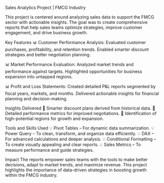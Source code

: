 Sales Analytics Project | FMCG Industry

This project is centered around analyzing sales data to support the FMCG sector with actionable insights. The goal was to create comprehensive reports that help sales teams optimize strategies, improve customer engagement, and drive business growth.

Key Features
📊 Customer Performance Analysis:
Evaluated customer purchases, profitability, and retention trends.
Enabled smarter discount strategies and better negotiation planning.

📊 Market Performance Evaluation:
Analyzed market trends and performance against targets.
Highlighted opportunities for business expansion into untapped regions.

📊 Profit and Loss Statements:
Created detailed P&L reports segmented by fiscal years, markets, and months.
Delivered actionable insights for financial planning and decision-making.

Insights Delivered
🔹 Smarter discount plans derived from historical data.
🔹 Detailed performance metrics for improved negotiations.
🔹 Identification of high-potential regions for growth and expansion.

Tools and Skills Used
💡 Pivot Tables – For dynamic data summarization.
💡 Power Query – To clean, transform, and organize data efficiently.
💡 DAX – For advanced calculations and deeper analysis.
💡 Conditional Formatting – To create visually appealing and clear reports.
💡 Sales Metrics – To measure performance and guide strategies.

Impact
The reports empower sales teams with the tools to make better decisions, adapt to market trends, and maximize revenue. This project highlights the importance of data-driven strategies in boosting growth within the FMCG industry.
